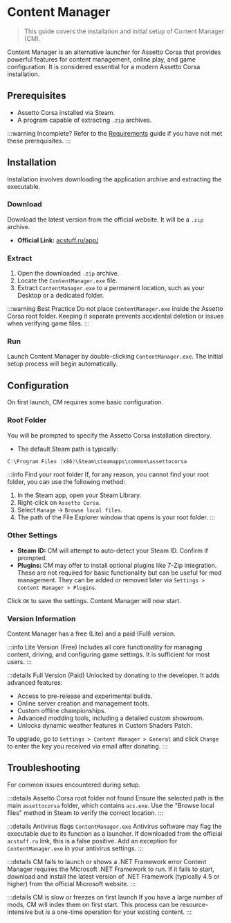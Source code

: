 # Content Manager

> This guide covers the installation and initial setup of Content Manager (CM).

Content Manager is an alternative launcher for Assetto Corsa that provides powerful features for content management, online play, and game configuration. It is considered essential for a modern Assetto Corsa installation.

## Prerequisites

- Assetto Corsa installed via Steam.
- A program capable of extracting `.zip` archives.

:::warning Incomplete?
Refer to the [Requirements](../requirements) guide if you have not met these prerequisites.
:::

## Installation

Installation involves downloading the application archive and extracting the executable.

### Download

Download the latest version from the official website. It will be a `.zip` archive.

- **Official Link:** [acstuff.ru/app/](https://acstuff.ru/app/)

### Extract

1.  Open the downloaded `.zip` archive.
2.  Locate the `ContentManager.exe` file.
3.  Extract `ContentManager.exe` to a permanent location, such as your Desktop or a dedicated folder.

:::warning Best Practice
Do not place `ContentManager.exe` inside the Assetto Corsa root folder. Keeping it separate prevents accidental deletion or issues when verifying game files.
:::

### Run

Launch Content Manager by double-clicking `ContentManager.exe`. The initial setup process will begin automatically.

## Configuration

On first launch, CM requires some basic configuration.

### Root Folder

You will be prompted to specify the Assetto Corsa installation directory.

- The default Steam path is typically:

```powershell
C:\Program Files (x86)\Steam\steamapps\common\assettocorsa
```

:::info Find your root folder
If, for any reason, you cannot find your root folder, you can use the following method:
1.  In the Steam app, open your Steam Library.
2.  Right-click on `Assetto Corsa`.
3.  Select `Manage` -> `Browse local files`.
4.  The path of the File Explorer window that opens is your root folder.
:::

### Other Settings

- **Steam ID:** CM will attempt to auto-detect your Steam ID. Confirm if prompted.
- **Plugins:** CM may offer to install optional plugins like 7-Zip integration. These are not required for basic functionality but can be useful for mod management. They can be added or removed later via `Settings > Content Manager > Plugins`.

Click `OK` to save the settings. Content Manager will now start.

### Version Information

Content Manager has a free (Lite) and a paid (Full) version.

:::info Lite Version (Free)
Includes all core functionality for managing content, driving, and configuring game settings. It is sufficient for most users.
:::

:::details Full Version (Paid)
Unlocked by donating to the developer. It adds advanced features:
- Access to pre-release and experimental builds.
- Online server creation and management tools.
- Custom offline championships.
- Advanced modding tools, including a detailed custom showroom.
- Unlocks dynamic weather features in Custom Shaders Patch.

To upgrade, go to `Settings > Content Manager > General` and click `Change` to enter the key you received via email after donating.
:::

## Troubleshooting

For common issues encountered during setup.

:::details Assetto Corsa root folder not found
Ensure the selected path is the main `assettocorsa` folder, which contains `acs.exe`. Use the "Browse local files" method in Steam to verify the correct location.
:::

:::details Antivirus flags `ContentManager.exe`
Antivirus software may flag the executable due to its function as a launcher. If downloaded from the official `acstuff.ru` link, this is a false positive. Add an exception for `ContentManager.exe` in your antivirus settings.
:::

:::details CM fails to launch or shows a .NET Framework error
Content Manager requires the Microsoft .NET Framework to run. If it fails to start, download and install the latest version of .NET Framework (typically 4.5 or higher) from the official Microsoft website.
:::

:::details CM is slow or freezes on first launch
If you have a large number of mods, CM will index them on first start. This process can be resource-intensive but is a one-time operation for your existing content.
:::